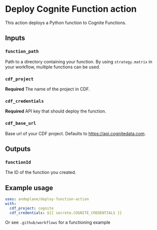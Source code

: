 # Deploy Cognite Function action

This action deploys a Python function to Cognite Functions.

## Inputs

### `function_path`

Path to a directory containing your function. By using `strategy.matrix` in your workflow, multiple functions can be used.

### `cdf_project`

**Required** The name of the project in CDF.

### `cdf_credentials`

**Required** API key that should deploy the function.

### `cdf_base_url`

Base url of your CDF project. Defaults to https://api.cognitedata.com.

## Outputs

### `functionId`

The ID of the function you created.

## Example usage

```yml
uses: andeplane/deploy-function-action
with:
  cdf_project: cognite
  cdf_credentials: ${{ secrete.COGNITE_CREDENTIALS }}
```

Or see `.github/workflows` for a functioning example
